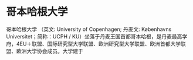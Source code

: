# 哥本哈根大学

哥本哈根大学 （英文: University of Copenhagen; 丹麦文: Københavns Universitet；简称：UCPH / KU）坐落于丹麦王国首都哥本哈根，是丹麦最高学府，4EU＋联盟、国际研究型大学联盟、欧洲研究型大学联盟、欧洲首都大学联盟、欧洲大学协会成员。大学建于